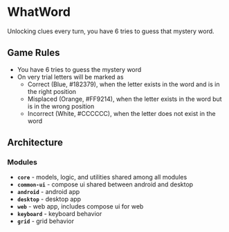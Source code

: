 # WhatWord
Unlocking clues every turn, you have 6 tries to guess that mystery word.

## Game Rules
- You have 6 tries to guess the mystery word
- On very trial letters will be marked as 
  - Correct (Blue, #182379), when the letter exists in the word and is in the right position
  - Misplaced (Orange, #FF9214), when the letter exists in the word but is in the wrong position
  - Incorrect (White, #CCCCCC), when the letter does not exist in the word

## Architecture
### Modules
- **`core`** - models, logic, and utilities shared among all modules
- **`common-ui`** - compose ui shared between android and desktop
- **`android`** - android app
- **`desktop`** - desktop app
- **`web`** - web app, includes compose ui for web
- **`keyboard`** - keyboard behavior
- **`grid`** - grid behavior
